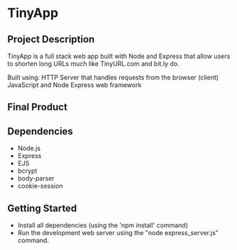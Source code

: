 # TinyApp

## Project Description

TinyApp is a full stack web app built with Node and Express that allow users to shorten long URLs much like TinyURL.com and bit.ly do.

Built using:
HTTP Server that handles requests from the browser (client)
JavaScript and Node
Express web framework

## Final Product


## Dependencies
- Node.js
- Express
- EJS
- bcrypt
- body-parser
- cookie-session

## Getting Started

- Install all dependencies (using the 'npm install' command)
- Run the development web server using the "node express_server.js" command.

